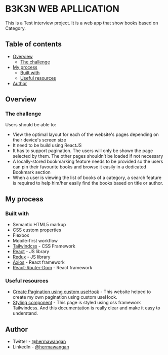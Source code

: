 # B3K3N WEB APLLICATION

This is a Test interview project. It is a web app that show books based on Category.

## Table of contents

- [Overview](#overview)
  - [The challenge](#the-challenge)
- [My process](#my-process)
  - [Built with](#built-with)
  - [Useful resources](#useful-resources)
- [Author](#author)

## Overview

### The challenge

Users should be able to:

- View the optimal layout for each of the website's pages depending on their device's screen size
- It need to be build using ReactJS
- It has to support pagination. The users will only be shown the page selected by them. The other pages shouldn’t be loaded if not necessary
- A locally-stored bookmarking feature needs to be provided so the users can pin their favourite books and browse it easily in a dedicated Bookmark section
- When a user is viewing the list of books of a category, a search feature is required to help him/her easily find the books based on title or author.

## My process

### Built with

- Semantic HTML5 markup
- CSS custom properties
- Flexbox
- Mobile-first workflow
- [Tailwindcss](https://tailwindcss.com/) - CSS Framework
- [React](https://reactjs.org/) - JS library
- [Redux](https://redux.js.org/) - JS library
- [Axios](https://axios-http.com/) - React framework
- [React-Router-Dom](https://github.com/remix-run/react-router) - React framework

### Useful resources

- [Create Pagination using custom useHook](https://www.freecodecamp.org/news/build-a-custom-pagination-component-in-react/) - This website helped to create my own pagination using custom useHook.
- [Styling component](https://tailwindcss.com/) - This page is styled using css framework Tailwindcss. And this documentation is really clear and make it easy to understand.

## Author

- Twitter - [@hermawangan](https://twitter.com/hermawangan39)
- LinkedIn - [@hermawangan](https://www.linkedin.com/in/hermawan-gan/)
